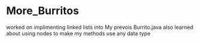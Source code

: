 # More_Burritos
worked on implimenting linked lists into My prevois Burrito.java also learned about using nodes to make my methods use any data type
